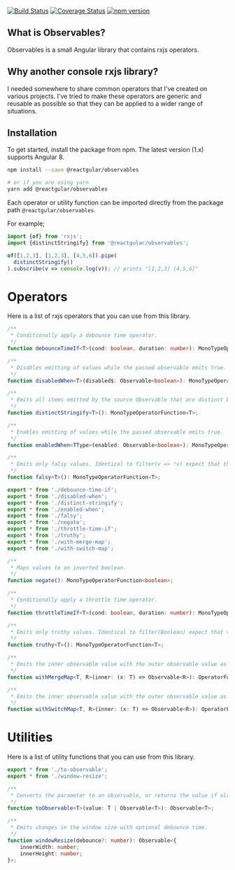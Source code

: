 [![Build Status](https://travis-ci.org/reactgular/observables.svg?branch=master)](https://travis-ci.org/reactgular/observables)
[![Coverage Status](https://coveralls.io/repos/github/reactgular/observables/badge.svg?branch=master)](https://coveralls.io/github/reactgular/observables?branch=master)
[![npm version](https://badge.fury.io/js/%40reactgular%2Fobservables.svg)](https://badge.fury.io/js/%40reactgular%2Fobservables)

## What is Observables?

Observables is a small Angular library that contains rxjs operators.

## Why another console rxjs library?

I needed somewhere to share common operators that I've created on various projects. I've tried to make these operators are generic and reusable as possible so
that they can be applied to a wider range of situations.

## Installation

To get started, install the package from npm. The latest version (1.x) supports Angular 8.

```bash
npm install --save @reactgular/observables

# or if you are using yarn
yarn add @reactgular/observables
```

Each operator or utility function can be imported directly from the package path `@reactgular/observables`.

For example;

```typescript
import {of} from 'rxjs';
import {distinctStringify} from '@reactgular/observables';

of([1,2,3], [1,2,3], [4,5,6]).pipe(
  distinctStringify()
).subscribe(v => console.log(v)); // prints "[1,2,3] [4,5,6]"
```

# Operators

Here is a list of rxjs operators that you can use from this library.

```typescript
/**
 * Conditionally apply a debounce time operator.
 */
function debounceTimeIf<T>(cond: boolean, duration: number): MonoTypeOperatorFunction<T>;

/**
 * Disables emitting of values while the passed observable emits true.
 */
function disabledWhen<T>(disabled$: Observable<boolean>): MonoTypeOperatorFunction<T>;

/**
 * Emits all items emitted by the source Observable that are distinct by comparison using JSON.stringify() on each value.
 */
function distinctStringify<T>(): MonoTypeOperatorFunction<T>;

/**
 * Enables emitting of values while the passed observable emits true.
 */
function enabledWhen<TType>(enabled: Observable<boolean>): MonoTypeOperatorFunction<TType>;

/**
 * Emits only falsy values. Identical to filter(v => !v) expect that the observable type is preserved.
 */
function falsy<T>(): MonoTypeOperatorFunction<T>;

export * from './debounce-time-if';
export * from './disabled-when';
export * from './distinct-stringify';
export * from './enabled-when';
export * from './falsy';
export * from './negate';
export * from './throttle-time-if';
export * from './truthy';
export * from './with-merge-map';
export * from './with-switch-map';

/**
 * Maps values to an inverted boolean.
 */
function negate(): MonoTypeOperatorFunction<boolean>;

/**
 * Conditionally apply a throttle time operator.
 */
function throttleTimeIf<T>(cond: boolean, duration: number): MonoTypeOperatorFunction<T>;

/**
 * Emits only truthy values. Identical to filter(Boolean) expect that the observable type is preserved.
 */
function truthy<T>(): MonoTypeOperatorFunction<T>;

/**
 * Emits the inner observable value with the outer observable value as a pair array.
 */
function withMergeMap<T, R>(inner: (x: T) => Observable<R>): OperatorFunction<T, [T, R]>;

/**
 * Emits the inner observable value with the outer observable value as a pair array.
 */
function withSwitchMap<T, R>(inner: (x: T) => Observable<R>): OperatorFunction<T, [T, R]>;
```

# Utilities

Here is a list of utility functions that you can use from this library.

```typescript
export * from './to-observable';
export * from './window-resize';

/**
 * Converts the parameter to an observable, or returns the value if already an observable.
 */
function toObservable<T>(value: T | Observable<T>): Observable<T>;

/**
 * Emits changes in the window size with optional debounce time.
 */
function windowResize(debounce?: number): Observable<{
    innerWidth: number;
    innerHeight: number;
}>;
```

